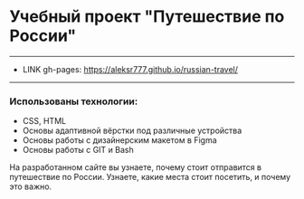 # Учебный проект "Путешествие по России"
--------------
* LINK gh-pages: <https://aleksr777.github.io/russian-travel/>
--------------

### Использованы  технологии:
* CSS, HTML
* Основы адаптивной вёрстки под различные устройства
* Основы работы с дизайнерским макетом в Figma
* Основы работы с GIT и Bash

На разработанном сайте вы узнаете, почему стоит отправится в путешествие по России. Узнаете, какие места стоит посетить, и почему это важно.
